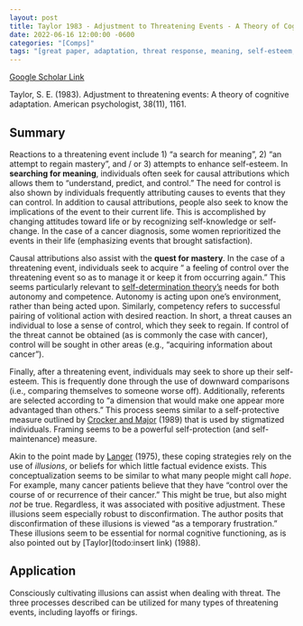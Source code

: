 ```yaml
---
layout: post
title: Taylor 1983 - Adjustment to Threatening Events - A Theory of Cognitive Adaptation
date: 2022-06-16 12:00:00 -0600
categories: "[Comps]"
tags: "[great paper, adaptation, threat response, meaning, self-esteem, autonomy, competence, coping, firing, control, threat, framing]"
---
```


[Google Scholar Link](https://scholar.google.com/scholar?hl=en&as_sdt=0%2C45&q=Adjustment+to+Threatening+Events+a+theory+of+cognitive+adaptation&btnG=)

Taylor, S. E. (1983). Adjustment to threatening events: A theory of cognitive adaptation. American psychologist, 38(11), 1161.

## Summary
Reactions to a threatening event include 1) “a search for meaning”, 2) “an attempt to regain mastery”, and / or 3) attempts to enhance self-esteem.  In **searching for meaning**, individuals often seek for causal attributions which allows them to “understand, predict, and control.”  The need for control is also shown by individuals frequently attributing causes to events that they can control.  In addition to causal attributions, people also seek to know the implications of the event to their current life.  This is accomplished by changing attitudes toward life or by recognizing self-knowledge or self-change.  In the case of a cancer diagnosis, some women reprioritized the events in their life (emphasizing events that brought satisfaction).

Causal attributions also assist with the **quest for mastery**.  In the case of a threatening event, individuals seek to acquire “ a feeling of control over the threatening event so as to manage it or keep it from occurring again.”  This seems particularly relevant to [self-determination theory’s](todo:link) needs for both autonomy and competence.  Autonomy is acting upon one’s environment, rather than being acted upon.  Similarly, competency refers to successful pairing of volitional action with desired reaction.  In short, a threat causes an individual to lose a sense of control, which they seek to regain.  If control of the threat cannot be obtained (as is commonly the case with cancer), control will be sought in other areas (e.g., “acquiring information about cancer”).

Finally, after a threatening event, individuals may seek to shore up their self-esteem.  This is frequently done through the use of downward comparisons (i.e., comparing themselves to someone worse off).  Additionally, referents are selected according to “a dimension that would make one appear more advantaged than others.”  This process seems similar to a self-protective measure outlined by [Crocker and Major](todo:link) (1989) that is used by stigmatized individuals.  Framing seems to be a powerful self-protection (and self-maintenance) measure.

Akin to the point made by [Langer](todo:link) (1975), these coping strategies rely on the use of _illusions_, or beliefs for which little factual evidence exists.  This conceptualization seems to be similar to what many people might call _hope_.  For example, many cancer patients believe that they have “control over the course of or recurrence of their cancer.”  This might be true, but also might _not_ be true.  Regardless, it was associated with positive adjustment.  These illusions seem especially robust to disconfirmation.  The author posits that disconfirmation of these illusions is viewed “as a temporary frustration.”  These illusions seem to be essential for normal cognitive functioning, as is also pointed out by [Taylor](todo:insert link) (1988).

## Application
Consciously cultivating illusions can assist when dealing with threat.  The three processes described can be utilized for many types of threatening events, including layoffs or firings.
